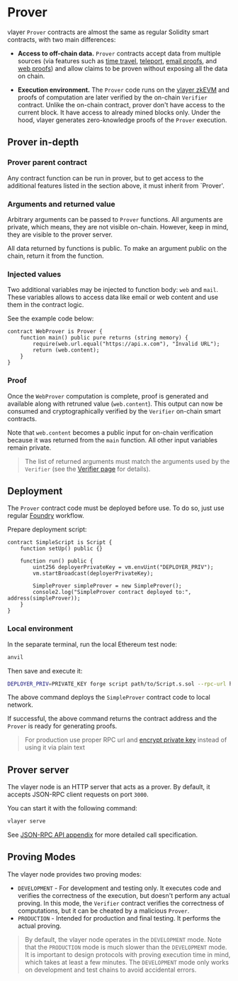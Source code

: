 # Prover
vlayer `Prover` contracts are almost the same as regular Solidity smart contracts, with two main differences:

- **Access to off-chain data.** `Prover` contracts accept data from multiple sources (via features such as [time travel](/features/time-travel.html), [teleport](/features/teleport.html), [email proofs](/features/email.html), and [web proofs](/features/web.html)) and allow claims to be proven without exposing all the data on chain.

- **Execution environment.** The `Prover` code runs on the [vlayer zkEVM](/appendix/architecture/prover.html) and proofs of computation are later verified by the on-chain `Verifier` contract. Unlike the on-chain contract, prover don't have access to the current block. It have access to already mined blocks only. Under the hood, vlayer generates zero-knowledge proofs of the `Prover` execution. 

## Prover in-depth

### Prover parent contract
Any contract function can be run in prover, but to get access to the additional features listed in the section above, it must inherit from `Prover'.

### Arguments and returned value
Arbitrary arguments can be passed to `Prover` functions. All arguments are private, which means, they are not visible on-chain. However, keep in mind, they are visible to the prover server. 

All data returned by functions is public. To make an argument public on the chain, return it from the function. 

### Injected values
Two additional variables may be injected to function body: `web` and `mail`. These variables allows to access data like email or web content and use them in the contract logic.     

See the example code below:
```solidity
contract WebProver is Prover {
    function main() public pure returns (string memory) {
        require(web.url.equal("https://api.x.com"), "Invalid URL");
        return (web.content);
    }
}
```

### Proof

Once the `WebProver` computation is complete, proof is generated and available along with retruned value (`web.content`). This output can now be consumed and cryptographically verified by the `Verifier` on-chain smart contracts.

Note that `web.content` becomes a public input for on-chain verification because it was returned from the `main` function. All other input variables remain private.

> The list of returned arguments must match the arguments used by the `Verifier` (see the [Verifier page](/advanced/verifier.html) for details).

## Deployment 
The `Prover` contract code must be deployed before use. To do so, just use regular [Foundry](https://book.getfoundry.sh/tutorials/solidity-scripting) workflow. 

Prepare deployment script:
```solidity
contract SimpleScript is Script {
    function setUp() public {}

    function run() public {
        uint256 deployerPrivateKey = vm.envUint("DEPLOYER_PRIV");
        vm.startBroadcast(deployerPrivateKey);

        SimpleProver simpleProver = new SimpleProver();
        console2.log("SimpleProver contract deployed to:", address(simpleProver));
    }
}
```

### Local environment
In the separate terminal, run the local Ethereum test node:
```sh
anvil
```

Then save and execute it: 
```sh
DEPLOYER_PRIV=PRIVATE_KEY forge script path/to/Script.s.sol --rpc-url http://127.0.0.1:8545
```

The above command deploys the `SimpleProver` contract code to local network. 

If successful, the above command returns the contract address and the `Prover` is ready for generating proofs.

> For production use proper RPC url and [encrypt private key](https://book.getfoundry.sh/reference/cast/cast-wallet-new) instead of using it via plain text

## Prover server
The vlayer node is an HTTP server that acts as a prover. By default, it accepts JSON-RPC client requests on port `3000`. 

You can start it with the following command:
```sh
vlayer serve
```

See [JSON-RPC API appendix](/appendix/api.md) for more detailed call specification.

## Proving Modes

The vlayer node provides two proving modes:

- `DEVELOPMENT` - For development and testing only. It executes code and verifies the correctness of the execution, but doesn't perform any actual proving. In this mode, the `Verifier` contract verifies the correctness of computations, but it can be cheated by a malicious `Prover`.
- `PRODUCTION` - Intended for production and final testing. It performs the actual proving.

> By default, the vlayer node operates in the `DEVELOPMENT` mode.
> Note that the `PRODUCTION` mode is much slower than the `DEVELOPMENT` mode. It is important to design protocols with proving execution time in mind, which takes at least a few minutes.
> The `DEVELOPMENT` mode only works on development and test chains to avoid accidental errors.
